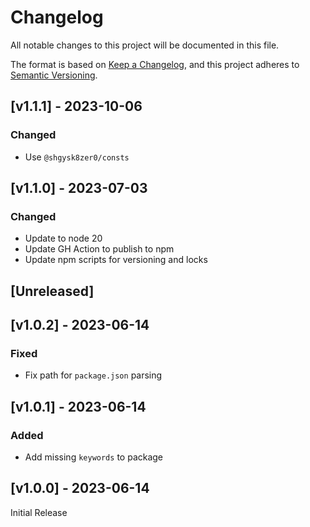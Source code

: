 # Changelog
All notable changes to this project will be documented in this file.

The format is based on [Keep a Changelog](https://keepachangelog.com/en/1.0.0/),
and this project adheres to [Semantic Versioning](https://semver.org/spec/v2.0.0.html).

## [v1.1.1] - 2023-10-06

### Changed
- Use `@shgysk8zer0/consts`

## [v1.1.0] - 2023-07-03

### Changed
- Update to node 20
- Update GH Action to publish to npm
- Update npm scripts for versioning and locks

## [Unreleased]

## [v1.0.2] - 2023-06-14

### Fixed
- Fix path for `package.json` parsing

## [v1.0.1] - 2023-06-14

### Added
- Add missing `keywords` to package

## [v1.0.0] - 2023-06-14

Initial Release
